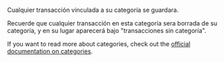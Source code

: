 Cualquier transacción vinculada a su categoría se guardara.

Recuerde que cualquier transacción en esta categoría sera borrada de su categoría, y en su lugar aparecerá bajo "transacciones sin categoría".

If you want to read more about categories, check out the [official documentation on categories](https://firefly-iii.readthedocs.io/en/latest/concepts/categories.html).
